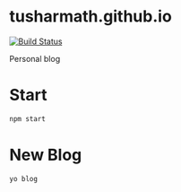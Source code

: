# tusharmath.github.io

[![Build Status](https://travis-ci.org/tusharmath/tusharmath.github.io.svg?branch=develop)](https://travis-ci.org/tusharmath/tusharmath.github.io)

Personal blog

# Start

```bash
npm start
```

# New Blog

```bash
yo blog
```
